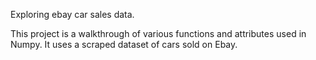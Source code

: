 Exploring ebay car sales data.

This project is a walkthrough of various functions and attributes used in Numpy. It uses a scraped dataset of cars sold on Ebay.
